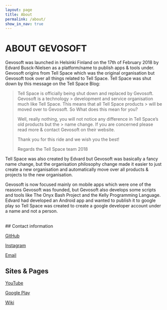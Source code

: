 ```yaml
---
layout: page
title: About
permalink: /about/
show_in_nav: true
---
```


# ABOUT GEVOSOFT


Gevosoft was launched in Helsinki Finland on the 17th of February 2018 by Edvard Busck-Nielsen as a platform/name to publish apps & tools under. Gevosoft origins from Tell Space which was the original organisation but Gevosoft took over all things related to Tell Space. Tell Space was shut down by this message on the Tell Space Blog:

> Tell Space is officially being shut down and replaced by Gevosoft. Gevosoft is a technology > development and service organisation much like Tell Space. This means that all Tell Space products > will be moved over to Gevosoft. So What does this mean for you?
>
> Well, really nothing, you will not notice any difference in Tell Space’s old products but the > name change. If you are concerned please read more & contact Gevosoft on their website.
>
> Thank you for this ride and we wish you the best!
>
> Regards the Tell Space team 2018

Tell Space was also created by Edvard but Gevosoft was basically a fancy name change, but the organisation philosophy change made it easier to just create a new organisation and automatically move over all products & projects to the new organisation.

Gevosoft is now focused mainly on mobile apps which were one of the reasons Gevosoft was founded, but Gevosoft also develops some scripts and tools like The Onyx Bash Project and the Kelly Programming Language. Edvard had developed an Android app and wanted to publish it to google play so Tell Space was created to create a google developer account under a name and not a person.

<br>
## Contact information

[GitHub](https://github.com/GevosoftOfficial)

[Instagram](https://instagram.com/GevosoftOfficial)

[Email](mailto:contact.gevosoft@gmail.com)

## Sites & Pages
[YouTube](https://www.youtube.com/channel/UCevZxKVT6Onj59n_q59O3Cg)

[Google Play](https://play.google.com/store/apps/dev?id=7863999736883684688&hl=en)

[Wiki](https://gevosoftwiki.ml)
